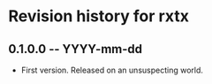 # Revision history for rxtx

## 0.1.0.0 -- YYYY-mm-dd

* First version. Released on an unsuspecting world.
